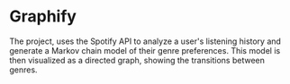 # Graphify

The project, uses the Spotify API to analyze a user's listening history and generate a Markov chain model of their genre preferences. This model is then visualized as a directed graph, showing the transitions between genres.